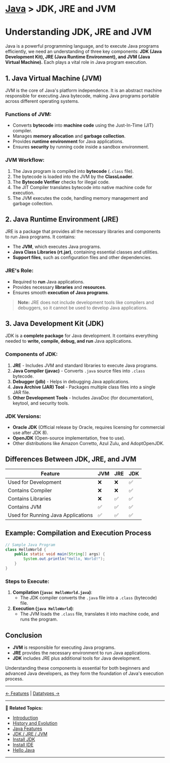 # [Java](../) > JDK, JRE and JVM

# Understanding JDK, JRE and JVM

Java is a powerful programming language, and to execute Java programs efficiently, we need an understanding of three key components: **JDK (Java Development Kit), JRE (Java Runtime Environment), and JVM (Java Virtual Machine).** Each plays a vital role in Java program execution.

## 1. **Java Virtual Machine (JVM)**
JVM is the core of Java's platform independence. It is an abstract machine responsible for executing Java bytecode, making Java programs portable across different operating systems.

### **Functions of JVM:**
- Converts **bytecode** into **machine code** using the Just-In-Time (JIT) compiler.
- Manages **memory allocation** and **garbage collection**.
- Provides **runtime environment** for Java applications.
- Ensures **security** by running code inside a sandbox environment.

### **JVM Workflow:**
1. The Java program is compiled into **bytecode** (`.class` file).
2. The bytecode is loaded into the JVM by the **ClassLoader**.
3. The **Bytecode Verifier** checks for illegal code.
4. The JIT Compiler translates bytecode into native machine code for execution.
5. The JVM executes the code, handling memory management and garbage collection.

## 2. **Java Runtime Environment (JRE)**
JRE is a package that provides all the necessary libraries and components to run Java programs. It contains:
- The **JVM**, which executes Java programs.
- **Java Class Libraries (rt.jar)**, containing essential classes and utilities.
- **Support files**, such as configuration files and other dependencies.

### **JRE's Role:**
- Required to **run** Java applications.
- Provides necessary **libraries** and **resources**.
- Ensures smooth **execution of Java programs**.

> **Note:** JRE does not include development tools like compilers and debuggers, so it cannot be used to develop Java applications.

## 3. **Java Development Kit (JDK)**
JDK is a **complete package** for Java development. It contains everything needed to **write, compile, debug, and run** Java applications.

### **Components of JDK:**
1. **JRE** - Includes JVM and standard libraries to execute Java programs.
2. **Java Compiler (javac)** - Converts `.java` source files into `.class` bytecode.
3. **Debugger (jdb)** - Helps in debugging Java applications.
4. **Java Archive (JAR) Tool** - Packages multiple class files into a single JAR file.
5. **Other Development Tools** - Includes JavaDoc (for documentation), keytool, and security tools.

### **JDK Versions:**
- **Oracle JDK** (Official release by Oracle, requires licensing for commercial use after JDK 8).
- **OpenJDK** (Open-source implementation, free to use).
- Other distributions like Amazon Corretto, Azul Zulu, and AdoptOpenJDK.

## **Differences Between JDK, JRE, and JVM**

| Feature       | JVM | JRE | JDK |
|--------------|-----|-----|-----|
| Used for Development | ❌ | ❌ | ✅ |
| Contains Compiler | ❌ | ❌ | ✅ |
| Contains Libraries | ❌ | ✅ | ✅ |
| Contains JVM | ✅ | ✅ | ✅ |
| Used for Running Java Applications | ✅ | ✅ | ✅ |

## **Example: Compilation and Execution Process**
```java
// Sample Java Program
class HelloWorld {
    public static void main(String[] args) {
        System.out.println("Hello, World!");
    }
}
```
### **Steps to Execute:**
1. **Compilation (`javac HelloWorld.java`)**:
   - The JDK compiler converts the `.java` file into a `.class` (bytecode) file.
2. **Execution (`java HelloWorld`)**:
   - The JVM loads the `.class` file, translates it into machine code, and runs the program.

## **Conclusion**
- **JVM** is responsible for executing Java programs.
- **JRE** provides the necessary environment to run Java applications.
- **JDK** includes JRE plus additional tools for Java development.

Understanding these components is essential for both beginners and advanced Java developers, as they form the foundation of Java's execution process.

---

[← Features](../introduction) | [Datatypes →](../datatypes)

---

🔗 **Related Topics:**
- [Introduction](../introduction/)
- [History and Evolution](../history-evolution/)
- [Java Features](../features)
- [JDK / JRE / JVM](../jdk-jre-jvm)
- [Install JDK](../install-jdk)
- [Install IDE](../install-ide/)
- [Hello Java](../hellojava/)

---